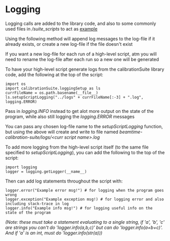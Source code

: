 # Logging

Logging calls are added to the library code, and also to some commonly used files in _/suite_scripts_ to act as [example](https://github.com/slaclab/beamtime-calibration-suite/blob/main/suite_scripts/TimeScanParallelSlice.py)

Using the following method will append log messages to the log-file if it already exists, or create a new log-file if the file doesn't exist

If you want a new log-file for each run of a high-level script, atm you will need to rename the log-file after each run so a new one will be generated

To have your high-level script generate logs from the calibrationSuite library code, add the following at the top of the script:
```
import os
import calibrationSuite.loggingSetup as ls
currFileName = os.path.basename(__file__)
ls.setupScriptLogging("../logs" + currFileName[:-3] + ".log", logging.ERROR)
```
Pass in _logging.INFO_ instead to get alot more output on the state of the program, while also still logging the _logging.ERROR_ messages

You can pass any chosen log-file name to the _setupScriptLogging_ function, but using the above will create and write to file named _beamtime-calibration-suite/logs/\<curr script name\>.log_

To add more logging from the high-level script itself (to the same file specified to _setupScriptLogging_), you can add the following to the top of the script:
```
import logging
logger = logging.getLogger(__name__)
```

Then can add log statements throughout the script with:
```
logger.error("Example error msg!") # for logging when the program goes wrong
logger.exception("Example exception msg!) # for logging error and also including stack-trace in log 
logger.info("Example info msg!") # for logging useful info on the state of the program
```
_(Note: these must take a statement evaluating to a single string, if 'a', 'b', 'c' are strings you can't do 'logger.info(a,b,c)' but can do 'logger.info(a+b+c)'. And if 'a' is an int, must do 'logger.info(str(a)))_